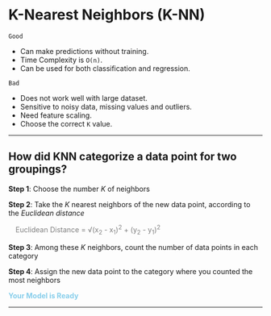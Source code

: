 # K-Nearest Neighbors (K-NN)

`Good`
- Can make predictions without training.
- Time Complexity is `O(n)`.
- Can be used for both classification and regression.

`Bad`
- Does not work well with large dataset.
- Sensitive to noisy data, missing values and outliers.
- Need feature scaling.
- Choose the correct `K` value.
<hr>

## How did KNN categorize a data point for two groupings?

**Step 1**: Choose the number *K* of neighbors

**Step 2**: Take the *K* nearest neighbors of the new data point, according to the *Euclidean distance*

&emsp;<span style="color: gray">Euclidean Distance = √(x<sub>2</sub> - x<sub>1</sub>)<sup>2</sup> + (y<sub>2</sub> - y<sub>1</sub>)<sup>2</sup></span>

**Step 3**: Among these *K* neighbors, count the number of data points in each category

**Step 4**: Assign the new data point to the category where you counted the most neighbors

<span style="color: skyblue">**Your Model is Ready**</span>
<hr>